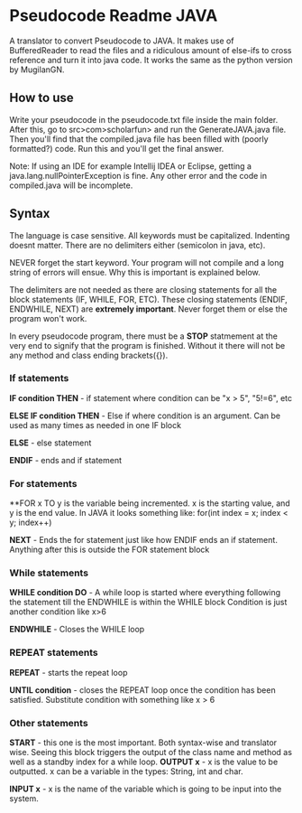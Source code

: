 # Pseudocode Readme JAVA
A translator to convert Pseudocode to JAVA. It makes use of BufferedReader to read the files and a ridiculous amount of else-ifs to cross reference and turn it into java code. It works the same as the python version by MugilanGN.

## How to use
Write your pseudocode in the pseudocode.txt file inside the main folder.
After this, go to src>com>scholarfun> and run the GenerateJAVA.java file.
Then you'll find that the compiled.java file has been filled with (poorly formatted?) code.
Run this and you'll get the final answer.

Note: If using an IDE for example Intellij IDEA or Eclipse, getting a java.lang.nullPointerException is fine. Any other error and the code in compiled.java will be incomplete.


## Syntax

The language is case sensitive. All keywords must be capitalized. Indenting doesnt matter. There are no delimiters either (semicolon in java, etc). 

NEVER forget the start keyword. Your program will not compile and a long string of errors will ensue. Why this is important is explained below.

The delimiters are not needed as there are closing statements for all the block statements (IF, WHILE, FOR, ETC). These closing statements (ENDIF, ENDWHILE, NEXT) are **extremely important**. Never forget them or else the program won't work.

In every pseudocode program, there must be a **STOP** statmement at the very end to signify that the program is finished. Without it there will not be any method and class ending brackets({}).

### If statements 
  **IF condition THEN** - if statement where condition can be "x > 5", "5!=6", etc

  **ELSE IF condition THEN** - Else if where condition is an argument. Can be used as many times as needed in one IF block

  **ELSE** - else statement

  **ENDIF** - ends and if statement

### For statements
  
  **FOR x TO y is the variable being incremented. x is the starting value, and y is the end value. In JAVA it looks something like: for(int index = x; index < y; index++)
  
  **NEXT** - Ends the for statement just like how ENDIF ends an if statement. Anything after this is outside the FOR statement block
  
### While statements
  
  **WHILE condition DO** - A while loop is started where everything following the statement till the ENDWHILE is within the WHILE block
                        Condition is just another condition like x>6
   
  **ENDWHILE** - Closes the WHILE loop
  
### REPEAT statements

  **REPEAT** - starts the repeat loop
  
 **UNTIL condition** - closes the REPEAT loop once the condition has been satisfied. Substitute condition with something like x > 6
  
### Other statements
  
  **START** - this one is the most important. Both syntax-wise and translator wise. Seeing this block triggers the output of the class name and 
  method as well as a standby index for a while loop.
  **OUTPUT x** - x is the value to be outputted. x can be a variable in the types: String, int and char. 
  
  **INPUT x** - x is the name of the variable which is going to be input into the system. 
